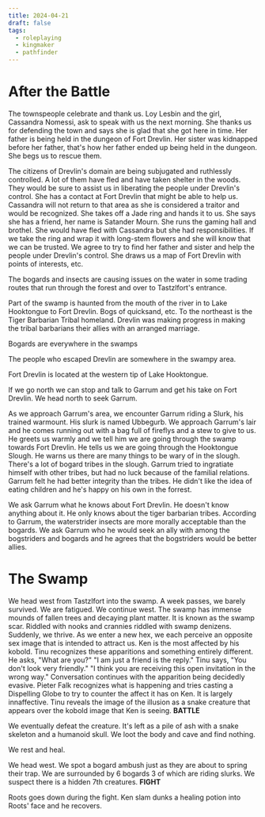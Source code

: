 ```yaml
---
title: 2024-04-21
draft: false
tags:
  - roleplaying
  - kingmaker
  - pathfinder
---
```


# After the Battle

The townspeople celebrate and thank us. Loy Lesbin and the girl, Cassandra Nomessi, ask to speak with us the next morning. She thanks us for defending the town and says she is glad that she got here in time. Her father is being held in the dungeon of Fort Drevlin. Her sister was kidnapped before her father, that's how her father ended up being held in the dungeon. She begs us to rescue them.

The citizens of Drevlin's domain are being subjugated and ruthlessly controlled. A lot of them have fled and have taken shelter in the woods. They would be sure to assist us in liberating the people under Drevlin's control. She has a contact at Fort Drevlin that might be able to help us. Cassandra will not return to that area as she is considered a traitor and would be recognized. She takes off a Jade ring and hands it to us. She says she has a friend, her name is Satander Mourn. She runs the gaming hall and brothel. She would have fled with Cassandra but she had responsibilities. If we take the ring and wrap it with long-stem flowers and she will know that we can be trusted. We agree to try to find her father and sister and help the people under Drevlin's control. She draws us a map of Fort Drevlin with points of interests, etc.

The bogards and insects are causing issues on the water in some trading routes that run through the forest and over to Tastzlfort's entrance.

Part of the swamp is haunted from the mouth of the river in to Lake Hooktongue to Fort Drevlin. Bogs of quicksand, etc. To the northeast is the Tiger Barbarian Tribal homeland. Drevlin was making progress in making the tribal barbarians their allies with an arranged marriage.

Bogards are everywhere in the swamps

The people who escaped Drevlin are somewhere in the swampy area.

Fort Drevlin is located at the western tip of Lake Hooktongue. 

If we go north we can stop and talk to Garrum and get his take on Fort Drevlin. We head north to seek Garrum.

As we approach Garrum's area, we encounter Garrum riding a Slurk, his trained warmount. His slurk is named Ubbegurb. We approach Garrum's lair and he comes running out with a bag full of fireflys and a stew to give to us. He greets us warmly and we tell him we are going through the swamp towards Fort Drevlin. He tells us we are going through the Hooktongue Slough. He warns us there are many things to be wary of in the slough. There's a lot of bogard tribes in the slough. Garrum tried to ingratiate himself with other tribes, but had no luck because of the familial relations. Garrum felt he had better integrity than the tribes. He didn't like the idea of eating children and he's happy on his own in the forrest.

We ask Garrum what he knows about Fort Drevlin. He doesn't know anything about it. He only knows about the tiger barbarian tribes. According to Garrum, the waterstrider insects are more morally acceptable than the bogards. We ask Garrum who he would seek an ally with among the bogstriders and bogards and he agrees that the bogstriders would be better allies.

# The Swamp

We head west from Tastzlfort into the swamp. A week passes, we barely survived. We are fatigued. We continue west. The swamp has immense mounds of fallen trees and decaying plant matter. It is known as the swamp scar. Riddled with nooks and crannies riddled with swamp denizens. Suddenly, we thrive. As we enter a new hex, we each perceive an opposite sex image that is intended to attract us. Ken is the most affected by his kobold. Tinu recognizes these apparitions and something entirely different. He asks, "What are you?" "I am just a friend is the reply."  Tinu says, "You don't look very friendly." "I think you are receiving this open invitation in the wrong way." Conversation continues with the apparition being decidedly evasive. Pieter Falk recognizes what is happening and tries casting a Dispelling Globe to try to counter the affect it has on Ken. It is largely innaffective. Tinu reveals the image of the illusion as a snake creature that appears over the kobold image that Ken is seeing.
**BATTLE**

We eventually defeat the creature. It's left as a pile of ash with a snake skeleton and a humanoid skull. We loot the body and cave and find nothing.

We rest and heal.

We head west. We spot a bogard ambush just as they are about to spring their trap. We are surrounded by 6 bogards 3 of which are riding slurks. We suspect there is a hidden 7th creatures. **FIGHT**

Roots goes down during the fight. Ken slam dunks a healing potion into Roots' face and he recovers.

